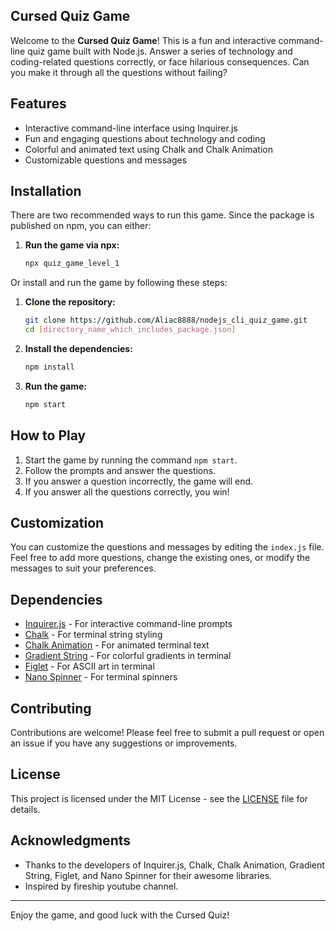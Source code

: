 ## Cursed Quiz Game

Welcome to the **Cursed Quiz Game**! This is a fun and interactive command-line quiz game built with Node.js. Answer a series of technology and coding-related questions correctly, or face hilarious consequences. Can you make it through all the questions without failing?

## Features

- Interactive command-line interface using Inquirer.js
- Fun and engaging questions about technology and coding
- Colorful and animated text using Chalk and Chalk Animation
- Customizable questions and messages

## Installation

There are two recommended ways to run this game. Since the package is published on npm, you can either:

1. **Run the game via npx:**
   
   ```bash
   npx quiz_game_level_1
   ```

Or install and run the game by following these steps:

1. **Clone the repository:**

   ```bash
   git clone https://github.com/Aliac8888/nodejs_cli_quiz_game.git
   cd [directory_name_which_includes_package.json]
   ```

2. **Install the dependencies:**

   ```bash
   npm install
   ```

3. **Run the game:**

   ```bash
   npm start
   ```

## How to Play

1. Start the game by running the command `npm start`.
2. Follow the prompts and answer the questions.
3. If you answer a question incorrectly, the game will end.
4. If you answer all the questions correctly, you win!


## Customization

You can customize the questions and messages by editing the `index.js` file. Feel free to add more questions, change the existing ones, or modify the messages to suit your preferences.

## Dependencies

- [Inquirer.js](https://www.npmjs.com/package/inquirer) - For interactive command-line prompts
- [Chalk](https://www.npmjs.com/package/chalk) - For terminal string styling
- [Chalk Animation](https://www.npmjs.com/package/chalk-animation) - For animated terminal text
- [Gradient String](https://www.npmjs.com/package/gradient-string) - For colorful gradients in terminal
- [Figlet](https://www.npmjs.com/package/figlet) - For ASCII art in terminal
- [Nano Spinner](https://www.npmjs.com/package/nanospinner) - For terminal spinners

## Contributing

Contributions are welcome! Please feel free to submit a pull request or open an issue if you have any suggestions or improvements.

## License

This project is licensed under the MIT License - see the [LICENSE](LICENSE) file for details.

## Acknowledgments

- Thanks to the developers of Inquirer.js, Chalk, Chalk Animation, Gradient String, Figlet, and Nano Spinner for their awesome libraries.
- Inspired by fireship youtube channel.

---

Enjoy the game, and good luck with the Cursed Quiz!
```
